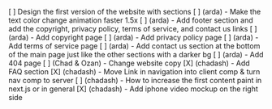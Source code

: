 [ ] Design the first version of the website with sections
  [ ] (arda) - Make the text color change animation faster 1.5x
  [ ] (arda) - Add footer section and add the copyright, privacy policy, terms of service, and contact us links
  [ ] (arda) - Add copyright page
  [ ] (arda) - Add privacy policy page
  [ ] (arda) - Add terms of service page
  [ ] (arda) - Add contact us section at the bottom of the main page just like the other sections with a darker bg
  [ ] (arda) - Add 404 page
  [ ] (Chad & Ozan) - Change website copy
  [X] (chadash) - Add FAQ section
[X] (chadash) - Move Link in navigation into client comp & turn nav comp to server
[ ] (chadash) - How to increase the first content paint in next.js or in general
  [X] (chadash) - Add iphone video mockup on the right side